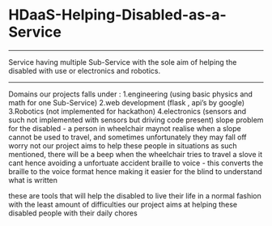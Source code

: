 # HDaaS-Helping-Disabled-as-a-Service
<hr>
Service having multiple Sub-Service with the sole aim of helping the disabled with use or electronics and robotics.<br><hr>
Domains our projects falls under :
	1.engineering (using basic physics  and math for one Sub-Service)
	2.web development (flask , api’s by google)
	3.Robotics (not implemented for hackathon)
	4.electronics (sensors and such not implemented with sensors but driving code present)
slope problem for the disabled - a person in wheelchair maynot realise when a slope cannot be used to travel, and sometimes unfortunately they may fall off
worry not our project aims to help these people in situations as such mentioned, there will be a beep when the wheelchair tries to travel a slove it cant hence avoiding a unfortuate accident
braille to voice - this converts the braille to the voice format hence making it easier for the blind to understand what is written 

these are tools that will help the disabled to live their life in a normal fashion with the least amount of difficulties
our project aims at helping these disabled people with their daily chores
